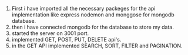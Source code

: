 1. First i have imported all the necessary packeges for the api implementation like express         nodemon and monggose for mongodb database.
2. then i have connected mongodb for the database to store my data.
3. started the server on 3001 port.
4. implemented GET, POST, PUT, DELETE api's.
5. in the GET API implemented SEARCH, SORT, FILTER and PAGINATION.